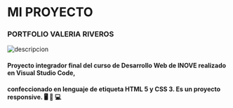 #     MI   PROYECTO
###  PORTFOLIO  VALERIA RIVEROS
![descripcion](/images/fondo.png) 
#### Proyecto integrador final del curso de Desarrollo Web de INOVE realizado en Visual Studio Code,
#### confeccionado en lenguaje de etiqueta HTML 5 y CSS 3. Es un proyecto responsive. :desktop_computer: :iphone:	:computer:

